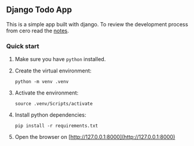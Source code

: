 ## Django Todo App

This is a simple app built with django. To review the development process from cero read the [notes](./notes.md).

### Quick start

1. Make sure you have `python` installed.

1. Create the virtual environment:

   ```
   python -m venv .venv
   ```

1. Activate the environment:

   ```
   source .venv/Scripts/activate
   ```

1. Install python dependencies:

   ```
   pip install -r requirements.txt
   ```

1. Open the browser on [http://127.0.0.1:8000](http://127.0.0.1:8000)
